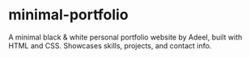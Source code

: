 # minimal-portfolio
A minimal black &amp; white personal portfolio website by Adeel, built with HTML and CSS. Showcases skills, projects, and contact info.
